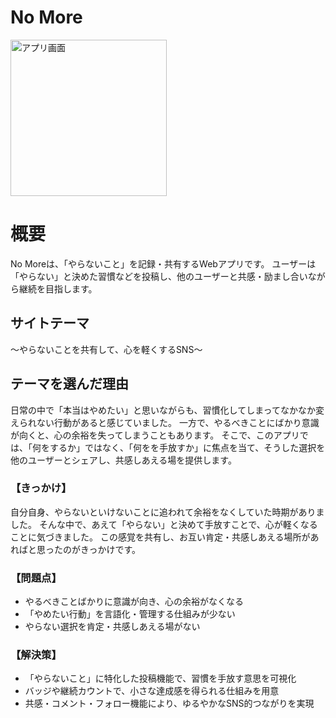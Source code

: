# No More
<img src="https://github.com/user-attachments/assets/b01a551a-f016-43c4-bb51-6e2ab1af5dd8" alt="アプリ画面" width="250">

# 概要
No Moreは、「やらないこと」を記録・共有するWebアプリです。
ユーザーは「やらない」と決めた習慣などを投稿し、他のユーザーと共感・励まし合いながら継続を目指します。

## サイトテーマ
〜やらないことを共有して、心を軽くするSNS〜

## テーマを選んだ理由
日常の中で「本当はやめたい」と思いながらも、習慣化してしまってなかなか変えられない行動があると感じていました。
一方で、やるべきことにばかり意識が向くと、心の余裕を失ってしまうこともあります。
そこで、このアプリでは、「何をするか」ではなく、「何をを手放すか」に焦点を当て、そうした選択を他のユーザーとシェアし、共感しあえる場を提供します。

### 【きっかけ】
自分自身、やらないといけないことに追われて余裕をなくしていた時期がありました。
そんな中で、あえて「やらない」と決めて手放すことで、心が軽くなることに気づきました。
この感覚を共有し、お互い肯定・共感しあえる場所があればと思ったのがきっかけです。

### 【問題点】
* やるべきことばかりに意識が向き、心の余裕がなくなる
* 「やめたい行動」を言語化・管理する仕組みが少ない
* やらない選択を肯定・共感しあえる場がない

### 【解決策】
* 「やらないこと」に特化した投稿機能で、習慣を手放す意思を可視化
* バッジや継続カウントで、小さな達成感を得られる仕組みを用意
* 共感・コメント・フォロー機能により、ゆるやかなSNS的つながりを実現
